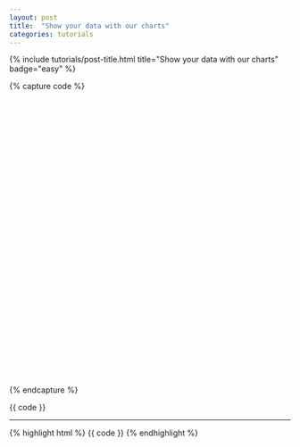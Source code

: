 ```yaml
---
layout: post
title:  "Show your data with our charts"
categories: tutorials
---
```


{%
  include tutorials/post-title.html
  title="Show your data with our charts"
  badge="easy"
%}
<!--more-->

{% capture code %}
<div id="placeholder" class="example-placeholder" style="width: 720px; height: 500px; padding-top: 0;"></div>

<link rel="stylesheet" href="//static.gapminderdev.org/vizabi/develop/dist/vizabi.css">
<link rel="stylesheet" href="//static.gapminderdev.org/vizabi-bubblechart/develop/dist/bubblechart.css">

<script src="//cdnjs.cloudflare.com/ajax/libs/d3/4.5.0/d3.js"></script>
<script src="//static.gapminderdev.org/vizabi/develop/dist/vizabi.min.js"></script>
<script src="//static.gapminderdev.org/vizabi-bubblechart/develop/dist/bubblechart.js"></script>

<script>
var config = {
    "locale": {
      "filePath": "/preview/data/translation/"
    }, 
    "data": {
      "reader": "csv",
      // here you can specify path to your file
      "path": "/preview/data/waffles/basic-indicators.csv"
    }
};

Vizabi("BubbleChart", document.getElementById("placeholder"), config);
</script>
{% endcapture %}

{{ code }}

---

{% highlight html %}
{{ code }}
{% endhighlight %}